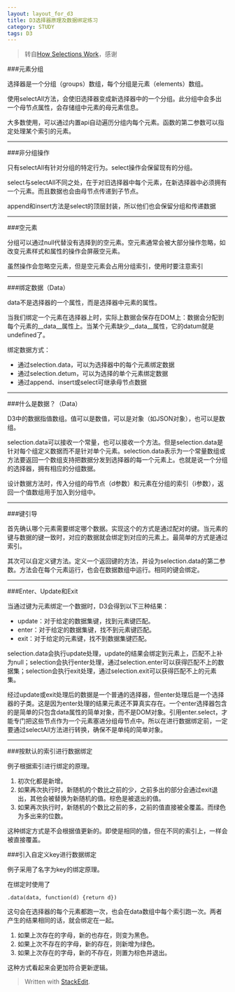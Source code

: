 ```yaml
---
layout: layout_for_d3
title: D3选择器原理及数据绑定练习
category: STUDY
tags: D3
---
```


>转自[How Selections Work](http://bost.ocks.org/mike/selection/)，感谢

###元素分组

选择器是一个分组（groups）数组，每个分组是元素（elements）数组。

使用selectAll方法，会使旧选择器变成新选择器中的一个分组。此分组中会多出一个母节点属性，会存储组中元素的母元素信息。

大多数使用，可以通过内置api自动遍历分组内每个元素。函数的第二参数可以指定处理某个索引的元素。

---

###非分组操作

只有selectAll有针对分组的特定行为。select操作会保留现有的分组。

select与selectAll不同之处，在于对旧选择器中每个元素，在新选择器中必须拥有一个元素。而且数据也会由母节点传递到子节点。

append和insert方法是select的顶层封装，所以他们也会保留分组和传递数据

<!-- excerpt -->

---

###空元素

分组可以通过null代替没有选择到的空元素。空元素通常会被大部分操作忽略，如改变元素样式和属性的操作会屏蔽空元素。

虽然操作会忽略空元素，但是空元素会占用分组索引，使用时要注意索引

---

###绑定数据（Data）

data不是选择器的一个属性，而是选择器中元素的属性。

当我们绑定一个元素在选择器上时，实际上数据会保存在DOM上：数据会分配到每个元素的__data__属性上。当某个元素缺少__data__属性，它的datum就是undefined了。

绑定数据方式：

*  通过selection.data，可以为选择器中的每个元素绑定数据
*  通过selection.detum，可以为选择的单个元素绑定数据
*  通过append、insert或select可继承母节点数据

---

###什么是数据？（Data）

D3中的数据指值数组。值可以是数值，可以是对象（如JSON对象），也可以是数组。

selection.data可以接收一个常量，也可以接收一个方法。但是selection.data是针对每个组定义数据而不是针对单个元素。selection.data表示为一个常量数组或方法要返回一个数组支持把数据分发到选择器的每一个元素上。也就是说一个分组的选择器，拥有相应的分组数据。

设计数据方法时，传入分组的母节点（d参数）和元素在分组的索引（i参数），返回一个值数组用于加入到分组中。

---

###键引导

首先确认哪个元素需要绑定哪个数据。实现这个的方式是通过配对的键。当元素的键与数据的键一致时，对应的数据就会绑定到对应的元素上。最简单的方式是通过索引。

其次可以自定义键方法。定义一个返回键的方法，并设为selection.data的第二参数。方法会在每个元素运行，也会在数据数组中运行。相同的键会绑定。

---

###Enter、Update和Exit

当通过键为元素绑定一个数据时，D3会得到以下三种结果：

*	update：对于给定的数据集键，找到元素键匹配。
*	enter：对于给定的数据集键，找不到元素键匹配。
*	exit：对于给定的元素键，找不到数据集键匹配。

selection.data会执行update处理，update的结果会绑定到元素上，匹配不上补为null；selection会执行enter处理，通过selection.enter可以获得匹配不上的数据集；selection会执行exit处理，通过selection.exit可以获得匹配不上的元素集。

经过update或exit处理后的数据是一个普通的选择器，但enter处理后是一个选择器的子类。这是因为enter处理的结果元素还不算真实存在。一个enter选择器包含的是简单的只包含data属性的简单对象，而不是DOM对象。引用enter.select，才能专门把这些节点作为一个元素塞进分组母节点中。所以在进行数据绑定前，一定要通过selectAll方法进行转换，确保不是单纯的简单对象。


---

###按默认的索引进行数据绑定

例子根据索引进行绑定的原理。

<link rel="stylesheet" href="/assets/css/d3_data_binding/default.css">

<example1></example1>

1. 初次化都是新增。
2. 如果再次执行时，新随机的个数比之前的少，之前多出的部分会通过exit退出，其他会被替换为新随机的值。棕色是被退出的值。
3. 如果再次执行时，新随机的个数比之前的多，之前的值直接被全覆盖。而绿色为多出来的位数。

这种绑定方式是不会根据值更新的。即使是相同的值，但在不同的索引上，一样会被直接覆盖。

###引入自定义key进行数据绑定

例子采用了名字为key的绑定原理。

<example2></example2>


在绑定时使用了

`.data(data, function(d) {return d})`

这句会在选择器的每个元素都跑一次，也会在data数组中每个索引跑一次。两者产生的结果相同的话，就会绑定在一起。

1. 如果上次存在的字母，新的也存在，则变为黑色。
2. 如果上次不存在的字母，新的存在，则新增为绿色。
3. 如果上次存在的字母，新的不存在，则置为棕色并退出。

这种方式看起来会更加符合更新逻辑。

<example3></example3>
<script type="text/javascript" src="/assets/js/d3_data_binding/share.js"></script>

> Written with [StackEdit](https://stackedit.io/).